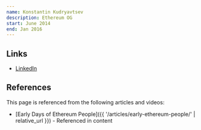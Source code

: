```yaml
---
name: Konstantin Kudryavtsev
description: Ethereum OG
start: June 2014
end: Jan 2016
---
```


## Links
- [LinkedIn](https://www.linkedin.com/in/kkudryavtsev/)

## References

This page is referenced from the following articles and videos:

- [Early Days of Ethereum People]({{ '/articles/early-ethereum-people/' | relative_url }}) - Referenced in content